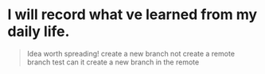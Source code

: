 # I will record what <I></I>ve learned from my daily life.
> Idea worth spreading!
> create a new branch
> not create a remote branch
> test can it create a new branch in the remote